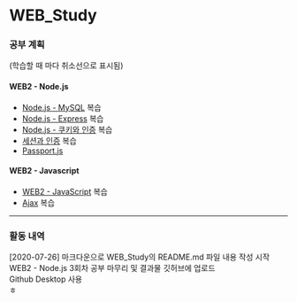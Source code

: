 WEB_Study
===

### 공부 계획

(학습할 때 마다 취소선으로 표시됨)

#### WEB2 - Node.js
- [Node.js - MySQL](https://opentutorials.org/course/3347) 복습
- [Node.js - Express](https://opentutorials.org/course/3370) 복습
- [Node.js - 쿠키와 인증](https://opentutorials.org/course/3387) 복습
- [세션과 인증](https://opentutorials.org/course/3400) 복습
- [Passport.js](https://opentutorials.org/course/3402)

#### WEB2 - Javascript
- [WEB2 - JavaScript](https://opentutorials.org/course/3085) 복습
- [Ajax](https://opentutorials.org/course/3281) 복습



***

### 활동 내역 
[2020-07-26] 
마크다운으로 WEB_Study의 README.md 파일 내용 작성 시작  
WEB2 - Node.js 3회차 공부 마무리 및 결과물 깃허브에 업로드  
Github Desktop 사용  
ㅎ
